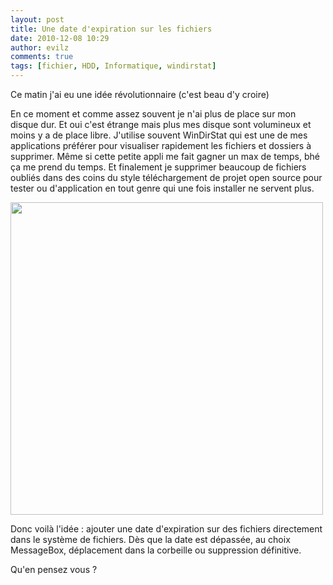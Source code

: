 ```yaml
---
layout: post
title: Une date d'expiration sur les fichiers
date: 2010-12-08 10:29
author: evilz
comments: true
tags: [fichier, HDD, Informatique, windirstat]
---
```

Ce matin j'ai eu une idée révolutionnaire (c'est beau d'y croire)

En ce moment et comme assez souvent je n'ai plus de place sur mon disque dur. Et oui c'est étrange mais plus mes disque sont volumineux et moins y a de place libre.<!--more-->
J'utilise souvent WinDirStat qui est une de mes applications préférer pour visualiser rapidement les fichiers et dossiers à supprimer. Même si cette petite appli me fait gagner un max de temps, bhé ça me prend du temps.
Et finalement je supprimer beaucoup de fichiers oubliés dans des coins du style téléchargement de projet open source pour tester ou d'application en tout genre qui une fois installer ne servent plus.

<img class="aligncenter" title="windirstat" src="http://windirstat.info/images/windirstat.jpg" alt="" width="500" />

Donc voilà l'idée : ajouter une date d'expiration sur des fichiers directement dans le système de fichiers. Dès que la date est dépassée, au choix MessageBox, déplacement dans la corbeille ou suppression définitive.

Qu'en pensez vous ?
